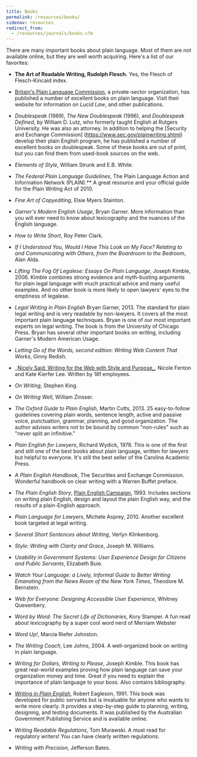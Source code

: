 ```yaml
---
title: Books
permalink: /resources/books/
sidenav: resources
redirect_from:
  - /resources/journals/books.cfm
---
```


There are many important books about plain language. Most of them are not available online, but they are well worth acquiring. Here's a list of our favorites:

- **The Art of Readable Writing, Rudolph Flesch.** Yes, the Flesch of Flesch-Kincaid index.

- [Britain's Plain Language Commission](https://www.clearest.co.uk/books), a private-sector organization, has published a number of excellent books on plain language. Visit their website for information on _Lucid Law_, and other publications.

- _Doublespeak_ (1989), _The New Doublespeak_ (1996), and _Doublespeak Defined_, by William D. Lutz, who formerly taught English at Rutgers University. He was also an attorney. In addition to helping the [Security and Exchange Commission] (https://www.sec.gov/plainwriting.shtml) develop their plain English program, he has published a number of excellent books on doublespeak. Some of these books are out of print, but you can find them from used-book sources on the web.

- _Elements of Style_, William Strunk and E.B. White.

- _The Federal Plain Language Guidelines_, The Plain Language Action and Information Network (PLAIN).** A great resource and your official guide for the Plain Writing Act of 2010.

- _Fine Art of Copyediting_, Elsie Myers Stainton.

- _Garner's Modern English Usage_, Bryan Garner. More information than you will ever need to know about lexicography and the nuances of the English language.

- _How to Write Short_, Roy Peter Clark.

- _If I Understood You, Would I Have This Look on My Face? Relating to and Communicating with Others, from the Boardroom to the Bedroom_, Alan Alda.

- _Lifting The Fog Of Legalese: Essays On Plain Language_, Joseph Kimble, 2006. Kimble combines strong evidence and myth-busting arguments for plain legal language with much practical advice and many useful examples. And no other book is more likely to open lawyers' eyes to the emptiness of legalese.

- _Legal Writing in Plain English_ Bryan Garner, 2013. The standard for plain legal writing and is very readable by non-lawyers. It covers all the most important plain language techniques. Bryan is one of our most important experts on legal writing. The book is from the University of Chicago Press. Bryan has several other important books on writing, including Garner's Modern American Usage.

- _Letting Go of the Words, second edition: Writing Web Content That Works_, Ginny Redish.

- _[Nicely Said: Writing for the Web with Style and Purpose_](http://www.nicelysaid.co/), Nicole Fenton and Kate Kierfer Lee. Written by 18f employees.

- _On Writing_, Stephen King.

- _On Writing Well_, William Zinsser.

- _The Oxford Guide to Plain English_, Martin Cutts, 2013.  25 easy-to-follow guidelines covering plain words, sentence length, active and passive voice, punctuation, grammar, planning, and good organization. The author advises writers not to be bound by common "non-rules" such as "never split an infinitive." 

- _Plain English for Lawyers_, Richard Wydick, 1978. This is one of the first and still one of the best books about plain language, written for lawyers but helpful to everyone. It's still the best seller of the Carolina Academic Press.

- _A Plain English Handbook_, The Securities and Exchange Commission. Wonderful handbook on clear writing with a Warren Buffet preface.

- _The Plain English Story_, [Plain English Campaign](http://www.plainenglish.co.uk/), 1993. Includes sections on writing plain English, design and layout the plain English way, and the results of a plain-English approach.

- _Plain Language for Lawyers_, Michele Asprey, 2010. Another excellent book targeted at legal writing. 

- _Several Short Sentences about Writing_, Verlyn Klinkenborg.

- _Style: Writing with Clarity and Grace_, Joseph M. Williams.

- _Usability in Government Systems: User Experience Design for Citizens and Public Servants_, Elizabeth Buie.

- _Watch Your Language: a Lively, Informal Guide to Better Writing Emanating from the News Room of the New York Times_, Theodore M. Bernstein.

- _Web for Everyone: Designing Accessible User Experience_, Whitney Quesenbery.

- _Word by Word: The Secret Life of Dictionaries_, Kory Stamper. A fun read about lexicography by a super cool word nerd of Merriam Webster

- _Word Up!_, Marcia Riefer Johnston.

- _The Writing Coach_, Lee Johns, 2004. A well-organized book on writing in plain language.

- _Writing for Dollars, Writing to Please_, Joseph Kimble. This book has great real-world examples proving how plain language can save your organization money and time.  Great if you need to explain the importance of plain language to your boss.  Also contains bibliography.

- _[Writing in Plain English](https://ninglun.files.wordpress.com/2007/11/writinginplainenglish.pdf)_, Robert Eagleson, 1991. This book was developed for public servants but is invaluable for anyone who wants to write more clearly. It provides a step-by-step guide to planning, writing, designing, and testing documents. It was published by the Australian Government Publishing Service and is available online.

- _Writing Readable Regulations_, Tom Murawski. A must read for regulatory writers! You can have clearly written regulations.

- _Writing with Precision_, Jefferson Bates.
